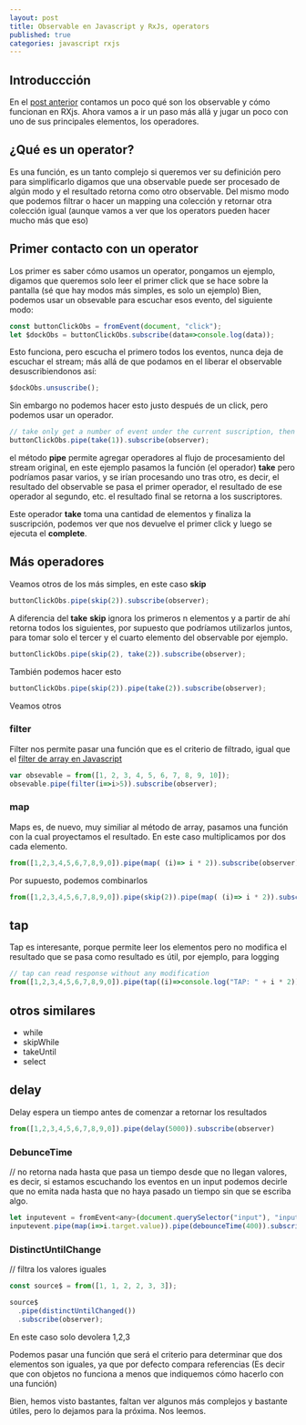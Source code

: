 ```yaml
---
layout: post
title: Observable en Javascript y RxJs, operators
published: true
categories: javascript rxjs
---
```


## Introduccción

En el [post anterior](https://leomicheloni.com/Observable-RXJS/) contamos un poco qué son los observable y cómo funcionan en RXjs. Ahora vamos a ir un paso más allá y jugar un poco con uno de sus principales elementos, los operadores.


## ¿Qué es un operator?
Es una función, es un tanto complejo si queremos ver su definición pero para simplificarlo digamos que una observable puede ser procesado de algún modo y el resultado retorna como otro observable.
Del mismo modo que podemos filtrar o hacer un mapping una colección y retornar otra colección igual (aunque vamos a ver que los operators pueden hacer mucho más que eso)

## Primer contacto con un operator

Los primer es saber cómo usamos un operator, pongamos un ejemplo, digamos que queremos solo leer el primer click que se hace sobre la pantalla (sé que hay modos más simples, es solo un ejemplo)
Bien, podemos usar un obsevable para escuchar esos evento, del siguiente modo:

``` javascript
const buttonClickObs = fromEvent(document, "click");
let $dockObs = buttonClickObs.subscribe(data=>console.log(data));
```
Esto funciona, pero escucha el primero todos los eventos, nunca deja de escuchar el stream; más allá de que podamos en el liberar el observable desuscribiendonos así:

``` javascript
$dockObs.unsuscribe();
```

Sin embargo no podemos hacer esto justo después de un click, pero podemos usar un operador.

``` javascript
// take only get a number of event under the current suscription, then ignore the others
buttonClickObs.pipe(take(1)).subscribe(observer);
```
el método **pipe** permite agregar operadores al flujo de procesamiento del stream original, en este ejemplo pasamos la función (el operador) **take** pero podríamos pasar varios, y se irían procesando uno tras otro, es decir, el resultado del observable se pasa el primer operador, el resultado de ese operador al segundo, etc. el resultado final se retorna a los suscriptores.

Este operador **take** toma una cantidad de elementos y finaliza la suscripción, podemos ver que nos devuelve el primer click y luego se ejecuta el **complete**.

## Más operadores

Veamos otros de los más simples, en este caso **skip**

``` javascript
buttonClickObs.pipe(skip(2)).subscribe(observer);
``` 
A diferencia del **take** **skip** ignora los primeros n elementos y a partir de ahí retorna todos los siguientes, por supuesto que podríamos utilizarlos juntos, para tomar solo el tercer y el cuarto elemento del observable por ejemplo.

``` javascript
buttonClickObs.pipe(skip(2), take(2)).subscribe(observer);
```
También podemos hacer esto

``` javascript
buttonClickObs.pipe(skip(2)).pipe(take(2)).subscribe(observer);
```

Veamos otros

### filter
Filter nos permite pasar una función que es el criterio de filtrado, igual que el [filter de array en Javascript](https://developer.mozilla.org/en-US/docs/Web/JavaScript/Reference/Global_Objects/Array/filter)

``` javascript
var obsevable = from([1, 2, 3, 4, 5, 6, 7, 8, 9, 10]);
obsevable.pipe(filter(i=>i>5)).subscribe(observer);
```

### map

Maps es, de nuevo, muy similiar al método de array, pasamos una función con la cual proyectamos el resultado.
En este caso multiplicamos por dos cada elemento.

``` javascript
from([1,2,3,4,5,6,7,8,9,0]).pipe(map( (i)=> i * 2)).subscribe(observer)
```

Por supuesto, podemos combinarlos

``` javascript
from([1,2,3,4,5,6,7,8,9,0]).pipe(skip(2)).pipe(map( (i)=> i * 2)).subscribe(observer)
```

## tap
Tap es interesante, porque permite leer los elementos pero no modifica el resultado que se pasa como resultado es útil, por ejemplo, para logging

``` javascript
// tap can read response without any modification
from([1,2,3,4,5,6,7,8,9,0]).pipe(tap((i)=>console.log("TAP: " + i * 2))).subscribe(observer)
```

## otros similares
 - while
 - skipWhile
 - takeUntil
 - select

## delay
Delay espera un tiempo antes de comenzar a retornar los resultados

``` javascript
from([1,2,3,4,5,6,7,8,9,0]).pipe(delay(5000)).subscribe(observer)
```



### DebunceTime
// no retorna nada hasta que pasa un tiempo desde que no llegan valores, es decir, si estamos escuchando los eventos en un input podemos decirle que no emita nada hasta que no haya pasado un tiempo sin que se escriba algo.
``` javascript
let inputevent = fromEvent<any>(document.querySelector("input"), "input");
inputevent.pipe(map(i=>i.target.value)).pipe(debounceTime(400)).subscribe(observer);
```

### DistinctUntilChange

// filtra los valores iguales
``` javascript
const source$ = from([1, 1, 2, 2, 3, 3]);

source$
  .pipe(distinctUntilChanged())
  .subscribe(observer);
```
En este caso solo devolera 1,2,3

Podemos pasar una función que será el criterio para determinar que dos elementos son iguales, ya que por defecto compara referencias (Es decir que con objetos no funciona a menos que indiquemos cómo hacerlo con una función)



Bien, hemos visto bastantes, faltan ver algunos más complejos y bastante útiles, pero lo dejamos para la próxima.
Nos leemos.
